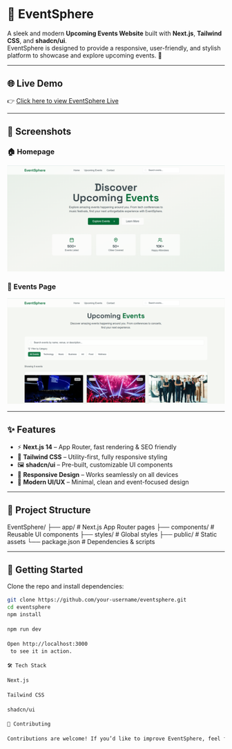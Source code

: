 # 🎉 EventSphere  

A sleek and modern **Upcoming Events Website** built with **Next.js**, **Tailwind CSS**, and **shadcn/ui**.  
EventSphere is designed to provide a responsive, user-friendly, and stylish platform to showcase and explore upcoming events. 🚀  

---

## 🌐 Live Demo  
👉 [Click here to view EventSphere Live](https://your-demo-link.com)  

---

## 📸 Screenshots  

### 🏠 Homepage  
![Homepage Screenshot](./public/screenshots/homepage.png)  

### 📅 Events Page  
![Events Screenshot](./public/screenshots/events.png)  

---

## ✨ Features  
- ⚡ **Next.js 14** – App Router, fast rendering & SEO friendly  
- 🎨 **Tailwind CSS** – Utility-first, fully responsive styling  
- 🖼 **shadcn/ui** – Pre-built, customizable UI components  
- 📱 **Responsive Design** – Works seamlessly on all devices  
- 🎯 **Modern UI/UX** – Minimal, clean and event-focused design  

---

## 📂 Project Structure  


EventSphere/
├── app/ # Next.js App Router pages
├── components/ # Reusable UI components
├── styles/ # Global styles
├── public/ # Static assets
└── package.json # Dependencies & scripts

---

## 🚀 Getting Started  

Clone the repo and install dependencies:  

```bash
git clone https://github.com/your-username/eventsphere.git
cd eventsphere
npm install

npm run dev

Open http://localhost:3000
 to see it in action.

🛠 Tech Stack

Next.js

Tailwind CSS

shadcn/ui

🤝 Contributing

Contributions are welcome! If you’d like to improve EventSphere, feel free to fork the repo, submit a pull request, or open an issue.
